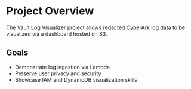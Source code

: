 # Project Overview

The Vault Log Visualizer project allows redacted CyberArk log data to be visualized via a dashboard hosted on S3.

## Goals
- Demonstrate log ingestion via Lambda
- Preserve user privacy and security
- Showcase IAM and DynamoDB visualization skills
